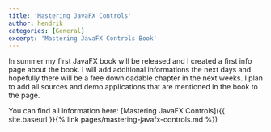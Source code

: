 ```yaml
---
title: 'Mastering JavaFX Controls'
author: hendrik
categories: [General]
excerpt: 'Mastering JavaFX Controls Book'
---
```

In summer my first JavaFX book will be released and I created a first info page about the book. I will add additional informations the next days and hopefully there will be a free downloadable chapter in the next weeks. I plan to add all sources and demo applications that are mentioned in the book to the page.

You can find all information here: [Mastering JavaFX Controls]({{ site.baseurl }}{% link pages/mastering-javafx-controls.md %})
